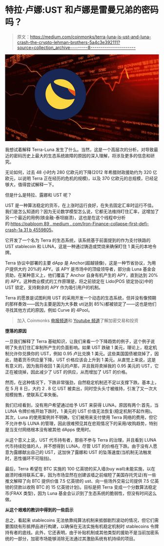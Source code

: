 # 特拉·卢娜:UST 和卢娜是雷曼兄弟的密码吗？

> 原文：<https://medium.com/coinmonks/terra-luna-is-ust-and-luna-crash-the-crypto-lehman-brothers-5a4c3e392111?source=collection_archive---------8----------------------->

![](img/f793918a067fd58ec1e471079e69b081.png)

我想试着解释 Terra-Luna 发生了什么。当然，这是一个高层次的分析，对导致最近的密码历史上最大的生态系统故障的原因的深入理解，将涉及更多的信息和研究。

无论如何，过去 48 小时内 280 亿欧元的下降(2012 年希腊财政援助约为 320 亿欧元，以说明 Terra 正在经历的危机的规模)，以及 370 亿欧元的总规模，已经足够大，值得尝试解释一下。

但是什么是特拉、露娜和 UST 呢？

UST 是一种算法稳定的货币，在上涨时运行良好，在失去固定汇率时运行不佳。我们是怎么知道的？因为无论数学模型怎么说，它都无法维持盯住汇率，这增加了另一个最近的用例(铁金融-泰坦崩溃)，这也是在这个线程中分析的:[https://pabloom 89 . medium . com/Iron-Finance-collapse-first-defi-crash-1a 31 b 4559805](https://pabloam89.medium.com/iron-finance-collapse-first-defi-crash-1a31b4559805)。

它开发了一个名为 Terra 的生态系统，该系统基于前面提到的作为支付铁路的 UST stablecoin 和 LUNA，这是一种通过铸造或焚烧来确保盯住 1 美元的本地令牌。

Terra 协议中部署的主要 dApp 是 Anchor(超越镜像)，这是一种节省协议，为用户提供大约 20%的 APY。该 APY 是市场中的顶级领导者，部分由 Luna 基金会资助，在某种意义上，他们覆盖了 Anchor 自身有机产生的 APY，直到达到 20%的 APY。这种商业模式的工作原理是，将之前锁定在 Lido(POS 锁定协议)中的 UST 锁定，支持剩余的 APY 作为吸引用户的机制。

Terra 的愿景是试图利用 UST 的采用开发一个动态的生态系统，但并没有像预期的那样奏效——因为主要是因为大多数 ut(达到 85%)都被锁定了——这也是他们寻找其他方式的原因，例如 Curve 的 4Pool。

> 加入 Coinmonks [电报频道](https://t.me/coincodecap)和 [Youtube 频道](https://www.youtube.com/c/coinmonks/videos)了解加密交易和投资

**堕落的原因**

一旦我们解释了 Terra 基础知识，让我们来看一个下降趋势的例子，这个例子说明了失去钉住汇率制所产生的负面影响。如果 UST 跌破 1 美元，理论上，稳定机制允许你兑换你的 UST，例如 0.95 卢比兑换 1 美元。这些美国国债被烧掉了，因此，随着货币供应量下降，UST 价格应该会上升到 1 美元。从直觉上来说，这是有意义的，因为我将收回 1 美元的卢那，并且我将卖掉我的 0.95 美元的 UST，它正在被烧掉，因此减少了 UST 的供应，从而增加了 UST 的价格。

然而，在这种情况下，下跌非常强劲，自然稳定机制还不足以支撑下跌。基本上，在 5 月 8 日，大约 2 . 8 亿 UST 被卖出，同时空头头寸被维持，引发了又一次大规模抛售，使联系汇率失衡。

我们已经看到，没有用户希望通过给予 UST 来获得 LUNA，原因有两个:首先，当 LUNA 令牌价格开始下跌时，1 美元的 UST 价值无法恢复(稳定机制不起作用)。其次，Luna 的使用案例并不明确，它们被用来支付使用 Terra 网络的费用，但它不允许参与 LUNA 的管理，因此很难预见其在悲观情况下的采用/收购趋势，特别是当支付网络根本没有被其他 dApps 使用时。

从这个意义上说，UST 代币持有者，那些不参与 Terra 的治理，并且看到 LUNA 代币持续贬值的人，并不想得到 LUNA，尽管 UST 的价格在下跌。由于没有人愿意为露娜献出自己的 UST，这加快了露娜和 UST 的坠落速度(当机制无法触发时，恶性循环不可阻挡)。

最后，Terra 希望在 BTC 实施的 100 亿英镑的买入墙(buy wall)未能实施，以在崩溃时维持联系汇率，因为市场显然在创建该墙之前缩短了美国存托凭证(有一些推文解释了向 BTC 提供价值 7.5 亿英镑的 ust、向一些场外交易公司提供 7.5 亿英镑的贷款以收购 BTC 的 15 亿英镑计划)。目标是把 Terra 变成一个分数算法稳定币(FRAX 类型)，因为 Luna 基金会认识到了生态系统的脆弱性，但没有时间这么做。

**从这个艰难的教训中得到的一些启示**

总之，看起来 stablecoins 无法依靠纯算法机制来抵御剧烈波动的情况，但它们需要围绕有形抵押品进行构建，以确保在无法实施有机稳定机制时 stablecoins 令牌持有者的底线。此外，它还表明，由于补贴机制或其他类型的援助不是当前加密系统的一部分，加密市场能够消除无法通过其激励系统有机持续的项目。